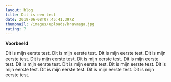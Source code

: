 ```yaml
---
layout: blog
title: Dit is een test
date: 2019-06-08T07:45:41.397Z
thumbnail: /images/uploads/kravmaga.jpg
rating: 7
---
```

**Voorbeeld**

Dit is mijn eerste test. Dit is mijn eerste test. Dit is mijn eerste test. Dit is mijn eerste test. Dit is mijn eerste test. Dit is mijn eerste test. Dit is mijn eerste test. Dit is mijn eerste test. Dit is mijn eerste test. Dit is mijn eerste test. Dit is mijn eerste test. Dit is mijn eerste test. Dit is mijn eerste test. Dit is mijn eerste test.
